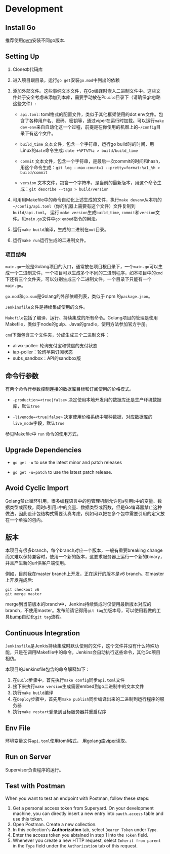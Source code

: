 # Development

## Install Go

推荐使用[gvm](https://github.com/moovweb/gvm)安装不同go版本.

## Setting Up

1. Clone本代码库

2. 进入项目跟目录，运行`go get`安装`go.mod`中列出的依赖

3. 添加外部文件。这些事纯文本文件，在Go编译时嵌入二进制文件中。这些文件处于安全考虑未添加到本库，需要手动放在P`build`目录下（请确保git忽略这些文件）:

    * `api.toml`: toml格式的配置文件，类似于其他框架使用的dot env文件。包含了各种用户名、密码、密钥等，通过viper在运行时加载。可以运行`make dev-env`来自自动化这一个过程，前提是在你使用的机器上的`~/config`目录下有这个文件。

    * `build_time` 文本文件，包含一个字符串，运行go build时的时间，用Linux的`date`命令生成: `date +%FT%T%z > build/build_time`

    * `commit` 文本文件，包含一个字符串，是最后一次commit的时间和hash，用这个命令生成：`git log --max-count=1 --pretty=format:%aI_%h > build/commit`

    * `version` 文本文件，包含一个字符串，是当前的最新版本，用这个命令生成：`git describe --tags > build/version`

4. 可用用Makefile中的命令自动化上述生成的文件，执行`make devenv`从本机的`~/config/api.toml`（你的机器上需要有这个文件）文件复制到`build/api.toml`。 运行 `make version`生成`build_time`, `commit`和`version`文件。见`main.go`文件中`go:embed`指令的用法。

5. 运行`make build`编译，生成的二进制在`out`目录。

6. 运行`make run`运行生成的二进制文件。

### 项目结构

`main.go`一般是Golang项目的入口，通常放在项目根目录下，一个`main.go`可以生成一个二进制文件，一个项目可以生成多个不同的二进制程序，如本项目中的`cmd`下还有三个文件夹，可以分别生成三个二进制文件。一个目录下只能有一个`main.go`。

`go.mod`和`go.sum`是Golang的外部依赖列表，类似于 npm 的`package.json`。

`Jenkinsfile`文件是持续集成使用的文件。

`Makefile`包括了编译、运行、持续集成的所有命令。Golang项目的管理是使用Makefile，类似于node的gulp、Java的gradle，使用方法参加官方手册。

`cmd`下面包含三个文件夹，分成生成三个二进制文件：

* aliwx-poller: 轮询支付宝和微信的支付状态
* iap-poller：轮询苹果订阅状态
* subs_sandbox：API的sandbox版

## 命令行参数

有两个命令行参数控制连接的数据库目标和订阅使用的价格模式。

* `-production=<true|false>` 决定使用本地开发用的数据库还是生产环境数据库，默认`true`

* `-livemode=<true|false>` 决定使用价格系统中哪种数据，对应数据库的`live_mode`字段，默认`true`

参见Makefile中 `run` 命令的使用方式，

## Upgrade Dependencies

* `go get -u` to use the latest minor and patch releases

* `go get -u=patch` to use the latest patch release.

## Avoid Cyclic Import

Golang禁止循环引用，很多编程语言中的包管理机制允许包`a`引用`b`中的变量、数据类型或函数，同时`b`引用`a`中的变量、数据类型或函数，但是Go编译器禁止这种做法，因此设计包结构式需要认真考虑，例如可以把在多个包中需要引用的定义放在一个单独的包内。

## 版本

本项目有很多branch，每个branch对应一个版本，一般有重要breaking change而又难以保持兼容时，使用一个新的版本，这要求服务器上运行一个新的binary，并且产生新的url供客户端使用。

例如，目前我在master branch上开发，正在运行的版本是v6 branch。在master上开发完成后:

```
git checkout v6
git merge master
```

merge到当前版本的branch中，Jenkins持续集成时仅使用最新版本对应的branch，不使用master。发布前请记得用`git tag`加版本号，可以使用我做的工具[bump](https://github.com/neefrankie/bump)自动化`git tag`流程。

## Continuous Integration

`Jenkinsfile`是Jenkis持续集成时默认使用的文件，这个文件并没有什么特殊功能，只是在调用Makefile中的命令，Jenkins会自动执行这些命令，其他Go项目相仿。

本项目的Jenkinsfile包含的命令解释如下：

1. 在`Build`步骤中，首先执行`make config`同步`api.toml`文件
2. 接下来执行`make version`生成需要embed到go二进制中的文本文件
3. 执行`make build`编译
4. 在`Deploy`步骤中，首先用`make publish`同步编译出来的二进制到运行程序的服务器
5. 执行`make restart`登录到目标服务器并重启程序

## Env File

环境变量文件`api.toml`使用toml格式， 用golang库[viper](https://github.com/spf13/viper)读取。

## Run on Server

Supervisor负责程序的运行。

## Test with Postman

When you want to test an endpoint with Postman, follow these steps:

1. Get a personal access token from Superyard. On your development machine, you can directly insert a new entry into `oauth.access` table and use this token.
2. Open Postman. Create a new collection.
3. In this collection's **Authorization** tab, select `Bearer Token` under `Type`.
4. Enter the access token you abtained in step 1 into the `Token` field.
5. Whenever you create a new HTTP request, select `Inherit from parent` in the `Type` field under the `Authorization` tab of this request.
